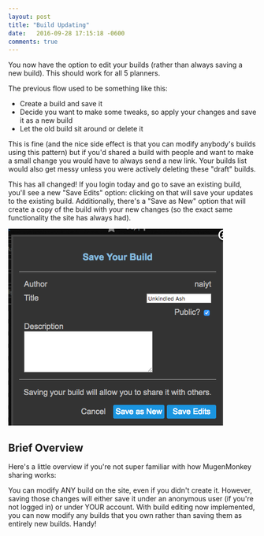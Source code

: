 ```yaml
---
layout: post
title: "Build Updating"
date:   2016-09-28 17:15:18 -0600
comments: true
---
```


You now have the option to edit your builds (rather than always saving a new build). This should work for all 5 planners.

The previous flow used to be something like this:

- Create a build and save it
- Decide you want to make some tweaks, so apply your changes and save it as a new build
- Let the old build sit around or delete it

This is fine (and the nice side effect is that you can modify anybody's builds using this pattern) but if you'd shared a build with people and want to make a small change you would have to always send a new link. Your builds list would also get messy unless you were actively deleting these "draft" builds.

This has all changed! If you login today and go to save an existing build, you'll see a new "Save Edits" option: clicking on that will save your updates to the existing build. Additionally, there's a "Save as New" option that will create a copy of the build with your new changes (so the exact same functionality the site has always had).

![Filtering](/assets/edits.png)

## Brief Overview

Here's a little overview if you're not super familiar with how MugenMonkey sharing works:

You can modify ANY build on the site, even if you didn't create it. However, saving those changes will either save it under an anonymous user (if you're not logged in) or under YOUR account. With build editing now implemented, you can now modify any builds that you own rather than saving them as entirely new builds. Handy!
